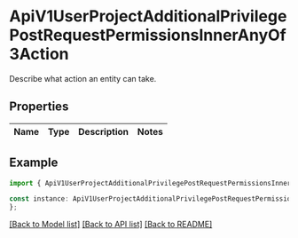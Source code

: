 # ApiV1UserProjectAdditionalPrivilegePostRequestPermissionsInnerAnyOf3Action

Describe what action an entity can take.

## Properties

Name | Type | Description | Notes
------------ | ------------- | ------------- | -------------

## Example

```typescript
import { ApiV1UserProjectAdditionalPrivilegePostRequestPermissionsInnerAnyOf3Action } from './api';

const instance: ApiV1UserProjectAdditionalPrivilegePostRequestPermissionsInnerAnyOf3Action = {
};
```

[[Back to Model list]](../README.md#documentation-for-models) [[Back to API list]](../README.md#documentation-for-api-endpoints) [[Back to README]](../README.md)
